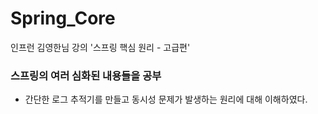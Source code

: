 # Spring_Core
인프런 김영한님 강의 '스프링 핵심 원리 - 고급편'

### 스프링의 여러 심화된 내용들을 공부
* 간단한 로그 추적기를 만들고 동시성 문제가 발생하는 원리에 대해 이해하였다.
